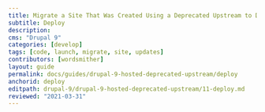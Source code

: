 ```yaml
---
title: Migrate a Site That Was Created Using a Deprecated Upstream to Drupal 9
subtitle: Deploy
description: 
cms: "Drupal 9"
categories: [develop]
tags: [code, launch, migrate, site, updates]
contributors: [wordsmither]
layout: guide
permalink: docs/guides/drupal-9-hosted-deprecated-upstream/deploy
anchorid: deploy
editpath: drupal-9/drupal-9-hosted-deprecated-upstream/11-deploy.md
reviewed: "2021-03-31"
---
```


<Partial file="drupal-9/deploy-live.md" />
